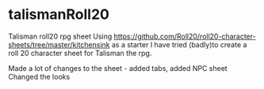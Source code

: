 # talismanRoll20
Talisman roll20 rpg sheet
Using https://github.com/Roll20/roll20-character-sheets/tree/master/kitchensink as a starter I have tried (badly)to create a roll 20 character sheet for Talisman the rpg.  

Made a lot of changes to the sheet - added tabs, added NPC sheet
Changed the looks

